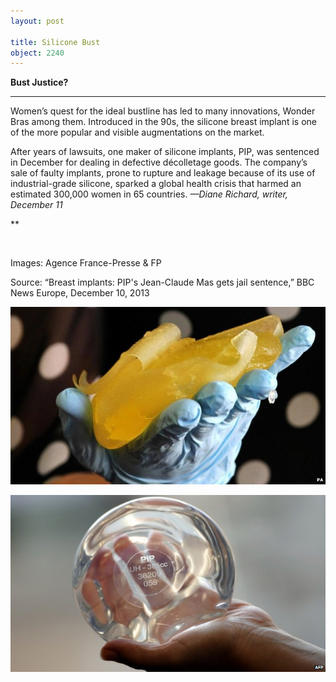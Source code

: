 ```yaml
---
layout: post

title: Silicone Bust
object: 2240
---
```

**Bust Justice?**

****

Women’s quest for the ideal bustline has led to many innovations, Wonder Bras among them. Introduced in the 90s, the silicone breast implant is one of the more popular and visible augmentations on the market.

After years of lawsuits, one maker of silicone implants, PIP, was sentenced in December for dealing in defective décolletage goods. The company’s sale of faulty implants, prone to rupture and leakage because of its use of industrial-grade silicone, sparked a global health crisis that harmed an estimated 300,000 women in 65 countries. *—Diane Richard, writer, December 11*

**

 

Images: Agence France-Presse & FP

Source: “Breast implants: PIP's Jean-Claude Mas gets jail sentence,” BBC News Europe, December 10, 2013 

![](../images/13.12.11_Richard_BreastImplantEDIT-2.jpeg)

![](../images/13.12.11_Richard_BreastImplantEDIT-1.jpeg)
